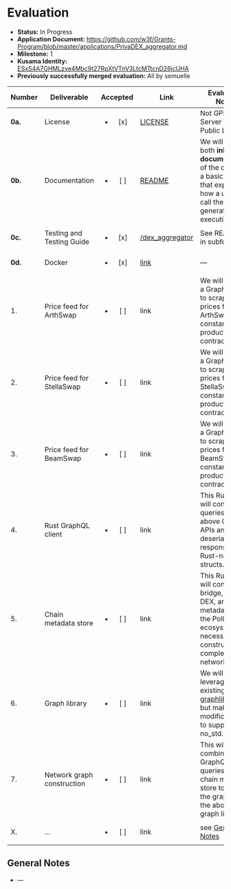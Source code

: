 # Evaluation

- **Status:** In Progress
- **Application Document:** https://github.com/w3f/Grants-Program/blob/master/applications/PrivaDEX_aggregator.md
- **Milestone:** 1
- **Kusama Identity:** [ESxS4A7GHMLzve4Mbc9t27RpXtVTnV3LtcMTtcnD26jcUHA](https://polkascan.io/pre/kusama/account/ESxS4A7GHMLzve4Mbc9t27RpXtVTnV3LtcMTtcnD26jcUHA)
- **Previously successfully merged evaluation:** All by semuelle

| Number | Deliverable | Accepted | Link | Evaluation Notes |
| ------ | ----------- | :------: | ---- |----------------- |
| **0a.** | License | <ul><li>[x] </li></ul> | [LICENSE](https://github.com/kapilsinha/privadex/blob/c3e1b00c3e18fb86b5e0b1c0538db06a505d1aa9/LICENSE) | Not GPL, but Server Side Public License |
| **0b.** | Documentation | <ul><li>[ ] </li></ul> | [README](https://github.com/kapilsinha/privadex/blob/c3e1b00c3e18fb86b5e0b1c0538db06a505d1aa9/README.md) | We will provide both **inline documentation** of the code and a basic **tutorial** that explains how a user can call the API to generate an execution plan. |
| **0c.** | Testing and Testing Guide | <ul><li>[x] </li></ul> | [/dex_aggregator](https://github.com/kapilsinha/privadex/tree/c3e1b00c3e18fb86b5e0b1c0538db06a505d1aa9/dex_aggregator) | See READMEs in subfolders. |
| **0d.** | Docker | <ul><li>[x] </li></ul> | [link](https://github.com/kapilsinha/privadex/blob/c3e1b00c3e18fb86b5e0b1c0538db06a505d1aa9/Dockerfile) | — |
| 1. | Price feed for ArthSwap | <ul><li>[ ] </li></ul> | link | We will create a GraphQL API to scrape prices from ArthSwap's constant product AMM contracts. |
| 2. | Price feed for StellaSwap | <ul><li>[ ] </li></ul> | link | We will create a GraphQL API to scrape prices from StellaSwap's constant product AMM contracts. |
| 3. | Price feed for BeamSwap | <ul><li>[ ] </li></ul> | link | We will create a GraphQL API to scrape prices from BeamSwap's constant product AMM contracts. |
| 4. | Rust GraphQL client | <ul><li>[ ] </li></ul> | link | This Rust client will construct queries for the above GraphQL APIs and deserialize responses into Rust-native structs. |
| 5. | Chain metadata store | <ul><li>[ ] </li></ul> | link | This Rust crate will contain bridge, chain, DEX, and token metadata for the Polkadot ecosystem necessary to construct a complete network graph. |
| 6. | Graph library | <ul><li>[ ] </li></ul> | link | We will heavily leverage the existing Rust [graphlib](https://github.com/purpleprotocol/graphlib) library but make modifications to support no_std. |
| 7. | Network graph construction | <ul><li>[ ] </li></ul> | link | This will combine GraphQL queries and the chain metadata store to create the graph using the above graph library. |
| X. | ... | <ul><li>[ ] </li></ul> | link | see [General Notes](#general-notes) |


## General Notes

- —
